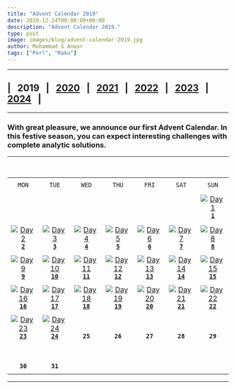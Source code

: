 ```yaml
---
title: "Advent Calendar 2019"
date: 2019-12-24T00:00:00+00:00
description: "Advent Calendar 2019."
type: post
image: images/blog/advent-calendar-2019.jpg
author: Mohammad S Anwar
tags: ["Perl", "Raku"]
---
```

***

## | &nbsp; **2019** &nbsp; | &nbsp; [**2020**](/blog/advent-calendar-2020) &nbsp; | &nbsp; [**2021**](/blog/advent-calendar-2021) &nbsp; | &nbsp; [**2022**](/blog/advent-calendar-2022) &nbsp; | &nbsp; [**2023**](/blog/advent-calendar-2023) &nbsp; | &nbsp; [**2024**](/blog/advent-calendar-2024) &nbsp; |



***

### With great pleasure, we announce our first **Advent Calendar**. In this festive season, you can expect interesting challenges with complete analytic solutions.

***

<br>

| | | | | | | |
| :---: | :---: | :---: | :---: | :---: | :---: | :---: |
| | | | | | | |
| `MON`<br> |  `TUE`<br> | `WED`<br> |  `THU`<br>| `FRI`<br>|  `SAT`<br> |  `SUN`<br> |
| | | | | | | |
| <br><br><br>             |                    |                    |                    |                    |                    | [![Day 1](/images/blog/2019-12-01-thumbnail.jpg "Word Ladder by Laurent Rose")](/blog/advent-calendar-2019-12-01)<br>[**`1`**](/blog/advent-calendar-2019-12-01)            |
| | | | | | | |
| [![Day 2](/images/blog/2019-12-02-thumbnail.jpg "Ranking by Dave Jacoby")](/blog/advent-calendar-2019-12-02)<br>[**`2`**](/blog/advent-calendar-2019-12-02)<br>      | [![Day 3](/images/blog/2019-12-03-thumbnail.jpg "Decimal to Roman by Joelle Maslak")](/blog/advent-calendar-2019-12-03)<br>[**`3`**](/blog/advent-calendar-2019-12-03)            | [![Day 4](/images/blog/2019-12-04-thumbnail.jpg "Hofstadter Female and Male Sequences by E. Choroba")](/blog/advent-calendar-2019-12-04)<br>[**`4`**](/blog/advent-calendar-2019-12-04)         | [![Day 5](/images/blog/2019-12-05-thumbnail.jpg "Longest English word using US state postal abbreviation by Neil Bowers")](/blog/advent-calendar-2019-12-05)<br>[**`5`**](/blog/advent-calendar-2019-12-05)            | [![Day 6](/images/blog/2019-12-06-thumbnail.jpg "Pythagoras Pie Puzzle by Arne Sommer")](/blog/advent-calendar-2019-12-06)<br>[**`6`**](/blog/advent-calendar-2019-12-06)        | [![Day 7](/images/blog/2019-12-07-thumbnail.jpg "Ackermann Function by Jaldhar H. Vyas")](/blog/advent-calendar-2019-12-07)<br>[**`7`**](/blog/advent-calendar-2019-12-07)      | [![Day 8](/images/blog/2019-12-08-thumbnail.jpg "Priority Queue by Adam Russell")](/blog/advent-calendar-2019-12-08)<br>[**`8`**](/blog/advent-calendar-2019-12-08)            |
| | | | | | | |
| [![Day 9](/images/blog/2019-12-09-thumbnail.jpg "Find 5 Weekends by Dave Cross")](/blog/advent-calendar-2019-12-09)<br>[**`9`**](/blog/advent-calendar-2019-12-09)<br>      | [![Day 10](/images/blog/2019-12-10-thumbnail.jpg "Split word on change of character by Mark Senn")](/blog/advent-calendar-2019-12-10)<br>[**`10`**](/blog/advent-calendar-2019-12-10)          | [![Day 11](/images/blog/2019-12-11-thumbnail.jpg "Sexy Primes by Yet Ebreo")](/blog/advent-calendar-2019-12-11)<br>[**`11`**](/blog/advent-calendar-2019-12-11)       | [![Day 12](/images/blog/2019-12-12-thumbnail.jpg "nth Order Difference Series by Laurent Rosenfeld")](/blog/advent-calendar-2019-12-12)<br>[**`12`**](/blog/advent-calendar-2019-12-12)          | [![Day 13](/images/blog/2019-12-13-thumbnail.jpg "Demonstrate Array/Hash Slices by Burkhard Nickels")](/blog/advent-calendar-2019-12-13)<br>[**`13`**](/blog/advent-calendar-2019-12-13)      | [![Day 14](/images/blog/2019-12-14-thumbnail.jpg "Pascal Triangle by Scimon Proctor")](/blog/advent-calendar-2019-12-14)<br>[**`14`**](/blog/advent-calendar-2019-12-14)    | [![Day 15](/images/blog/2019-12-15-thumbnail.jpg "Dynamic Variable by Javier Luque")](/blog/advent-calendar-2019-12-15)<br>[**`15`**](/blog/advent-calendar-2019-12-15)          |
| | | | | | | |
| [![Day 16](/images/blog/2019-12-16-thumbnail.jpg "Vigenere Cipher by Yozen Hernandez")](/blog/advent-calendar-2019-12-16)<br>[**`16`**](/blog/advent-calendar-2019-12-16)<br>    | [![Day 17](/images/blog/2019-12-17-thumbnail.jpg "Bitcoin Validation by Yozen Hernandez")](/blog/advent-calendar-2019-12-17)<br>[**`17`**](/blog/advent-calendar-2019-12-17)          | [![Day 18](/images/blog/2019-12-18-thumbnail.jpg "FizzBuzz by Philippe Bruhat")](/blog/advent-calendar-2019-12-18)<br>[**`18`**](/blog/advent-calendar-2019-12-18)       | [![Day 19](/images/blog/2019-12-19-thumbnail.jpg "Strip leading zeros by Khalid")](/blog/advent-calendar-2019-12-19)<br>[**`19`**](/blog/advent-calendar-2019-12-19)          | [![Day 20](/images/blog/2019-12-20-thumbnail.jpg "Word Game by Roger Bell_West")](/blog/advent-calendar-2019-12-20)<br>[**`20`**](/blog/advent-calendar-2019-12-20)      | [![Day 21](/images/blog/2019-12-21-thumbnail.jpg "Base35 Representation by Khalid")](/blog/advent-calendar-2019-12-21)<br>[**`21`**](/blog/advent-calendar-2019-12-21)    | [![Day 22](/images/blog/2019-12-22-thumbnail.jpg "Replace character and count by JJ Merelo")](/blog/advent-calendar-2019-12-22)<br>[**`22`**](/blog/advent-calendar-2019-12-22)          |
| | | | | | | |
| [![Day 23](/images/blog/2019-12-23-thumbnail.jpg "Perfect Numbers by Francis J Whittle")](/blog/advent-calendar-2019-12-23)<br>[**`23`**](/blog/advent-calendar-2019-12-23)<br>    | [![Day 24](/images/blog/2019-12-24-thumbnail.jpg "Niven Numbers by Jo Christian Oterhals")](/blog/advent-calendar-2019-12-24)<br>[**`24`**](/blog/advent-calendar-2019-12-24)          | <br><br>**`25`**             | <br><br>**`26`**<br>             | <br><br>**`27`**<br>            | <br><br>**`28`**<br>             | <br><br>**`29`**<br>             |
| | | | | | | |
| <br><br>**`30`**<br>       | <br><br>**`31`**<br>             |             |                    |                    |                    |                    |
| | | | | | | |

***
